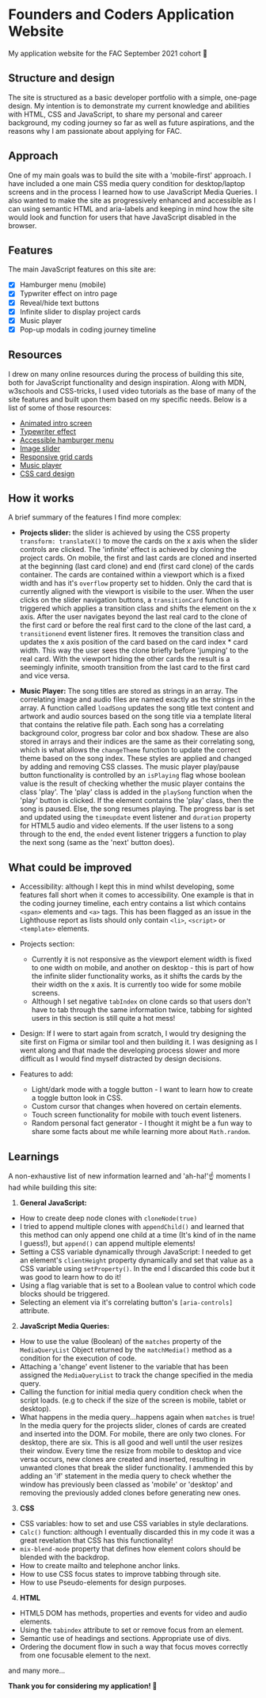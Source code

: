 # Founders and Coders Application Website 

My application website for the FAC September 2021 cohort :tada:

## Structure  and design
The site is structured as a basic developer portfolio with a simple, one-page design. My intention is to demonstrate my current knowledge and abilities with HTML, CSS and JavaScript, to share my personal and career background, my coding journey so far as well as future aspirations, and the reasons why I am passionate about applying for FAC. 

## Approach
One of my main goals was to build the site with a 'mobile-first' approach. I have included a one main CSS media query condition for desktop/laptop screens and in the process I learned how to use JavaScript Media Queries. I also wanted to make the site as progressively enhanced and accessible as I can using semantic HTML and aria-labels and keeping in mind how the site would look and function for users that have JavaScript disabled in the browser. 

## Features 
The main JavaScript features on this site are: 
- [X] Hamburger menu (mobile)
- [X] Typwriter effect on intro page
- [X] Reveal/hide text buttons
- [X] Infinite slider to display project cards 
- [X] Music player 
- [X] Pop-up modals in coding journey timeline

## Resources
I drew on many online resources during the process of building this site, both for JavaScript functionality and design inspiration. Along with MDN, w3schools and CSS-tricks, I used video tutorials as the base of many of the site features and built upon them based on my specific needs. Below is a list of some of those resources:

* [Animated intro screen](https://youtu.be/2ak37WrbSDg)
* [Typewriter effect](https://youtu.be/PuOGBacTYAY)
* [Accessible hamburger menu](https://youtu.be/5ewZ5ej1rmo)
* [Image slider](https://youtu.be/KcdBOoK3Pfw)
* [Responsive grid cards](https://youtu.be/k3YHfp8Bp_E)
* [Music player](https://youtu.be/QTHRWGn_sJw)
* [CSS card design](https://freefrontend.com/css-cards/)

## How it works
A brief summary of the features I find more complex: 
* **Projects slider:** the slider is achieved by using the CSS property `transform: translateX()` to move the cards on the x axis when the slider controls are clicked. The 'infinite' effect is achieved by cloning the project cards. On mobile, the first and last cards are cloned and inserted at the beginning (last card clone) and end (first card clone) of the cards container. The cards are contained within a viewport which is a fixed width and has it's `overflow` property set to hidden. Only the card that is currently aligned with the viewport is visibile to the user. When the user clicks on the slider navigation buttons, a `transitionCard` function is triggered which applies a transition class and shifts the element on the x axis. After the user navigates beyond the last real card to the clone of the first card or before the real first card to the clone of the last card, a `transitionend` event listener fires. It removes the transition class and updates the x axis position of the card based on the card index * card width. This way the user sees the clone briefly before 'jumping' to the real card. With the viewport hiding the other cards the result is a seemingly infinite, smooth transition from the last card to the first card and vice versa. 

* **Music Player:** The song titles are stored as strings in an array. The correlating image and audio files are named exactly as the strings in the array. A function called `loadSong` updates the song title text content and artwork and audio sources based on the song title via a template literal that contains the relative file path. Each song has a correlating background color, progress bar color and box shadow. These are also stored in arrays and their indices are the same as their correlating song, which is what allows the `changeTheme` function to update the correct theme based on the song index. These styles are applied and changed by adding and removing CSS classes. The music player play/pause button functionality is controlled by an `isPlaying` flag whose boolean value is the result of checking whether the music player contains the class 'play'. The 'play' class is added in the `playSong` function when the 'play' button is clicked. If the element contains the 'play' class, then the song is paused. Else, the song resumes playing. The progress bar is set and updated using the `timeupdate` event listener and `duration` property for HTML5 audio and video elements. If the user listens to a song through to the end, the `ended` event listener triggers a function to play the next song (same as the 'next' button does). 

## What could be improved
* Accessibility: although I kept this in mind whilst developing, some features fall short when it comes to accessibility. One example is that in the coding journey timeline, each entry contains a list which contains `<span>` elements and `<a>` tags. This has been flagged as an issue in the Lighthouse report as lists should only contain `<li>`, `<script>` or `<template>` elements.
* Projects section: 
    * Currently it is not responsive as the viewport element width is fixed to one width on mobile, and another on desktop - this is part of how the infinite slider functionality works, as it shifts the cards by the their width on the x axis. It is currently too wide for some mobile screens. 
    * Although I set negative `tabIndex` on clone cards so that users don't have to tab through the same information twice, tabbing for sighted users in this section is still quite a hot mess!

* Design: If I were to start again from scratch, I would try designing the site first on Figma or similar tool and then building it. I was designing as I went along and that made the developing process slower and more difficult as I would find myself distracted by design decisions.

* Features to add: 
    * Light/dark mode with a toggle button - I want to learn how to create a toggle button look in CSS.
    * Custom cursor that changes when hovered on certain elements.
    * Touch screen functionality for mobile with touch event listeners.
    * Random personal fact generator - I thought it might be a fun way to share some facts about me while learning more about `Math.random`. 

## Learnings 
A non-exhaustive list of new information learned and 'ah-ha!':point_up: moments I had while building this site: 

1. **General JavaScript:** 
* How to create deep node clones with `cloneNode(true)`
* I tried to append multiple clones with `appendChild()` and learned that this method can only append one child at a time (It's kind of in the name I guess!), but `append()` can append multiple elements! 
* Setting a CSS variable dynamically through JavaScript: I needed to get an element's `clientHeight` property dynamically and set that value as a CSS variable using `setProperty()`. In the end I discarded this code but it was good to learn how to do it!
* Using a flag variable that is set to a Boolean value to control which code blocks should be triggered. 
* Selecting an element via it's correlating button's `[aria-controls]` attribute. 

2. **JavaScript Media Queries:**
* How to use the value (Boolean) of the `matches` property of the `MediaQueryList` Object returned by the `matchMedia()` method as a condition for the execution of code.
* Attaching a 'change' event listener to the variable that has been assigned the `MediaQueryList` to track the change specified in the media query.
* Calling the function for initial media query condition check when the script loads. (e.g to check if the size of the screen is mobile, tablet or desktop).
* What happens in the media query...happens again when `matches` is true! In the media query for the projects slider, clones of cards are created and inserted into the DOM. For mobile, there are only two clones. For desktop, there are six. This is all good and well until the user resizes their window. Every time the resize from mobile to desktop and vice versa occurs, new clones are created and inserted, resulting in unwanted clones that break the slider functionality. I ammended this by adding an 'if' statement in the media query to check whether the window has previously been classed as 'mobile' or 'desktop' and removing the previously added clones before generating new ones. 

3. **CSS**
* CSS variables: how to set and use CSS variables in style declarations.
* `Calc()` function: although I eventually discarded this in my code it was a great revelation that CSS has this functionality! 
* `mix-blend-mode` property that defines how element colors should be blended with the backdrop.
* How to create mailto and telephone anchor links.
* How to use CSS focus states to improve tabbing through site.
* How to use Pseudo-elements for design purposes.  

4. **HTML**
* HTML5 DOM has methods, properties and events for video and audio elements.
* Using the `tabindex` attribute to set or remove focus from an element.
* Semantic use of headings and sections. Appropriate use of divs.   
* Ordering the document flow in such a way that focus moves correctly from one focusable element to the next. 

and many more...

**Thank you for considering my application! :bouquet:** 








